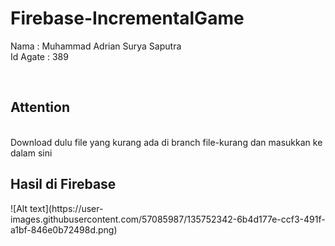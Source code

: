 # Firebase-IncrementalGame
 
 Nama : Muhammad Adrian Surya Saputra
 <br>
 Id Agate : 389
 
 <br>
 
 <h2>Attention</h2>
 <br>
 Download dulu file yang kurang ada di branch file-kurang dan masukkan ke dalam sini

<h2>Hasil di Firebase</h2>
![Alt text](https://user-images.githubusercontent.com/57085987/135752342-6b4d177e-ccf3-491f-a1bf-846e0b72498d.png)
